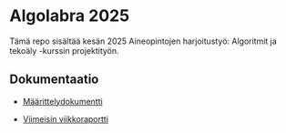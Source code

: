 # Algolabra 2025

Tämä repo sisältää kesän 2025 Aineopintojen harjoitustyö: Algoritmit ja tekoäly -kurssin projektityön.

## Dokumentaatio

- [Määrittelydokumentti](https://github.com/Reidforbus/algolab-minesweeper/blob/main/documentation/specification.md)

- [Viimeisin viikkoraportti](https://github.com/Reidforbus/algolab-minesweeper/blob/main/documentation/viikkoraportti2.md)
